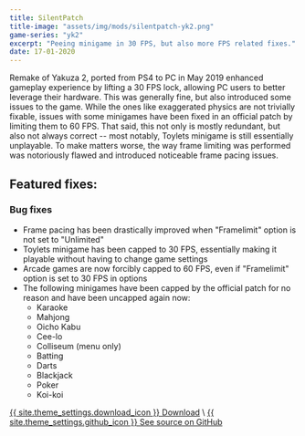 ```yaml
---
title: SilentPatch
title-image: "assets/img/mods/silentpatch-yk2.png"
game-series: "yk2"
excerpt: "Peeing minigame in 30 FPS, but also more FPS related fixes."
date: 17-01-2020
---
```


Remake of Yakuza 2, ported from PS4 to PC in May 2019 enhanced gameplay experience by lifting a 30 FPS lock, allowing PC
users to better leverage their hardware. This was generally fine, but also introduced some issues to the game. While the ones like
exaggerated physics are not trivially fixable, issues with some minigames have been fixed in an official patch by limiting them to 60 FPS.
That said, this not only is mostly redundant, but also not always correct -- most notably,
Toylets minigame is still essentially unplayable. To make matters worse, the way frame limiting was performed was notoriously
flawed and introduced noticeable frame pacing issues.

## Featured fixes:
### Bug fixes

* Frame pacing has been drastically improved when "Framelimit" option is not set to "Unlimited"
* Toylets minigame has been capped to 30 FPS, essentially making it playable without having to change game settings
* Arcade games are now forcibly capped to 60 FPS, even if "Framelimit" option is set to 30 FPS in options
* The following minigames have been capped by the official patch for no reason and have been uncapped again now:
  - Karaoke
  - Mahjong
  - Oicho Kabu
  - Cee-lo
  - Colliseum (menu only)
  - Batting
  - Darts
  - Blackjack
  - Poker
  - Koi-koi


<a href="https://github.com/CookiePLMonster/SilentPatchYK2/releases/download/BUILD-1/SilentPatchYK2.zip" class="button" role="button">{{ site.theme_settings.download_icon }} Download</a> \\
<a href="https://github.com/CookiePLMonster/SilentPatchYK2" class="button github" role="button" target="_blank">{{ site.theme_settings.github_icon }} See source on GitHub</a>